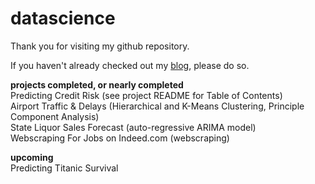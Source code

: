 # datascience

Thank you for visiting my github repository.  

If you haven't already checked out my [blog](https://peterco877.github.io/), please do so.

__projects completed, or nearly completed__
<br>Predicting Credit Risk (see project README for Table of Contents)
<br>Airport Traffic & Delays (Hierarchical and K-Means Clustering, Principle Component Analysis)
<br>State Liquor Sales Forecast (auto-regressive ARIMA model) 
<br>Webscraping For Jobs on Indeed.com (webscraping)

__upcoming__
<br>Predicting Titanic Survival